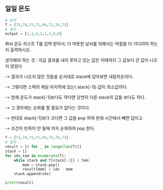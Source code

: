 ## 일일 온도

```python
# 입력 
T = [73,74,75,71,69,72,76,73]
# 결과
output = [1,1,4,2,1,1,0,0]
```

화씨 온도 리스트 T를 입력 받아서, 더 따뜻한 날씨를 위해서는 며칠을 더 기다려야 하는지 출력하시오.

생각해야 하는 것 : 지금 결과를 내지 못하고 있는 값은 이때까지 그 값보다 큰 값이 나오지 않았다

-> 결과가 나오지 않은 것들을 순서대로 stack에 담아보면 내림차순이다.

-> 그렇다면 스택의 제일 마지막에 있는( stack[-1]) 값이 최소값이다.

-> 현재 온도가 stack[-1]보다도 작다면 당연히 다른 stack의 값들 보다도 작다.

-> 그 경우에는 순회를 할 필요가 없다는 것이다.

-> 반대로 stack[-1]보다 크다면  그 값을 pop 하여 현재 시간에서 빼면 답이고

-> 조건이 만족이 안 될때 까지 순회하여 pop 한다.

```python
T = [73,74,75,71,69,72,76,73]
# 결과
result = [0 for _ in range(len(T))]
stack = []
for idx,tem in enumerate(T):
    while stack and T[stack[-1]] < tem:
        mem = stack.pop()
        result[mem] = idx - mem
    stack.append(idx)

print(result)
```



